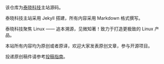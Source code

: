 
该仓库为[泰晓科技](http://tinylab.org)主站源码。

泰晓科技主站采用 Jekyll 搭建，所有内容采用 Markdown 格式撰写。

泰晓科技聚焦 Linux —— 追本溯源，见微知著！致力于打造更极致的 Linux 产品。

本站所有内容均为原创或者原译，欢迎大家发表原创文章，参与开源项目。

投递原创稿件请参考[投稿指南](http://tinylab.org/post/)。
